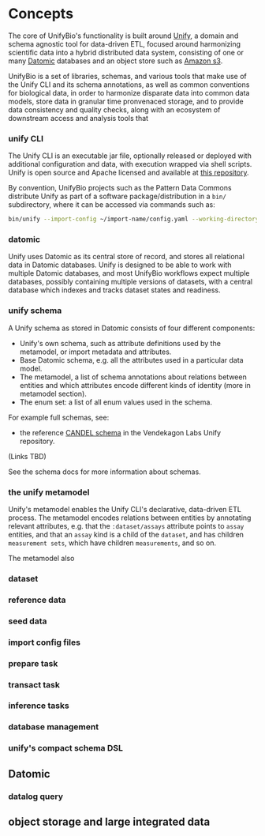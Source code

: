 
# Concepts

The core of UnifyBio's functionality is built around
[Unify](https://github.com/vendekagon-labs/unify/), a domain and schema agnostic tool
for data-driven ETL, focused around harmonizing scientific data into a hybrid distributed
data system, consisting of one or many
[Datomic]() databases and an object store such as
[Amazon s3](https://aws.amazon.com/s3/).

UnifyBio is a set of libraries, schemas, and various tools that make use of the Unify CLI
and its schema annotations, as well as common conventions for biological data,
in order to harmonize disparate data into common data models, store data in granular
time pronvenaced storage, and to provide data consistency and quality checks, along with
an ecosystem of downstream access and analysis tools that 


### unify CLI

The Unify CLI is an executable jar file, optionally released or deployed with
additional configuration and data, with execution wrapped via shell scripts.
Unify is open source and Apache licensed and available at
[this repository](https://github.com/vendekagon-labs/unify/).

By convention, UnifyBio projects such as the Pattern Data Commons distribute
Unify as part of a software package/distribution in a `bin/` subdirectory,
where it can be accessed via
commands such as:

```bash
bin/unify --import-config ~/import-name/config.yaml --working-directory ~/prepared-data/import-name
```

### datomic

Unify uses Datomic as its central store of record, and stores all relational
data in Datomic databases. Unify is designed to be able to work with multiple
Datomic databases, and most UnifyBio workflows expect multiple databases, possibly
containing multiple versions of datasets, with a central database which indexes
and tracks dataset states and readiness.

### unify schema

A Unify schema as stored in Datomic consists of four different components:

- Unify's own schema, such as attribute definitions used by the metamodel, or
  import metadata and attributes.
- Base Datomic schema, e.g. all the attributes used in a particular data model.
- The metamodel, a list of schema annotations about relations between entities
  and which attributes encode different kinds of identity (more in metamodel section).
- The enum set: a list of all enum values used in the schema.

For example full schemas, see:

- the reference [CANDEL schema](https://github.com/vendekagon-labs/unify/tree/main/test/resources/systems/candel/template-dataset/schema)
  in the Vendekagon Labs Unify repository.

(Links TBD)

See the schema docs for more information about schemas.

### the unify metamodel

Unify's metamodel enables the Unify CLI's declarative, data-driven ETL process. The metamodel encodes relations between entities
by annotating relevant attributes, e.g. that the `:dataset/assays` attribute points to `assay` entities, and that an `assay` kind
is a child of the `dataset`, and has children `measurement sets`, which have children `measurements`, and so on.

The metamodel also

### dataset

### reference data

### seed data

### import config files

### prepare task

### transact task

### inference tasks

### database management

### unify's compact schema DSL

## Datomic

### datalog query

## object storage and large integrated data



